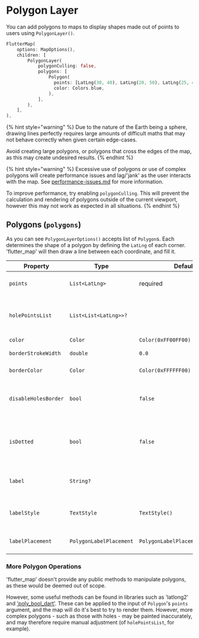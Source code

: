 # Polygon Layer

You can add polygons to maps to display shapes made out of points to users using `PolygonLayer()`.

```dart
FlutterMap(
    options: MapOptions(),
    children: [
        PolygonLayer(
            polygonCulling: false,
            polygons: [
                Polygon(
                  points: [LatLng(30, 40), LatLng(20, 50), LatLng(25, 45),],
                  color: Colors.blue,
                ),
            ],
        ),
    ],
),
```

{% hint style="warning" %}
Due to the nature of the Earth being a sphere, drawing lines perfectly requires large amounts of difficult maths that may not behave correctly when given certain edge-cases.

Avoid creating large polygons, or polygons that cross the edges of the map, as this may create undesired results.
{% endhint %}

{% hint style="warning" %}
Excessive use of polygons or use of complex polygons will create performance issues and lag/'jank' as the user interacts with the map. See [performance-issues.md](../../faqs/performance-issues.md "mention") for more information.

To improve performance, try enabling `polygonCulling`. This will prevent the calculation and rendering of polygons outside of the current viewport, however this may not work as expected in all situations.
{% endhint %}

## Polygons (`polygons`)

As you can see `PolygonLayerOptions()` accepts list of `Polygon`s. Each determines the shape of a polygon by defining the `LatLng` of each corner. 'flutter\_map' will then draw a line between each coordinate, and fill it.

| Property             | Type                    | Defaults                          | Description                                                |
| -------------------- | ----------------------- | --------------------------------- | ---------------------------------------------------------- |
| `points`             | `List<LatLng>`          | required                          | The coordinates of each vertex                             |
| `holePointsList`     | `List<List<LatLng>>?`   |                                   | The coordinates of each vertex to 'cut-out' from the shape |
| `color`              | `Color`                 | `Color(0xFF00FF00)`               | Fill color                                                 |
| `borderStrokeWidth`  | `double`                | `0.0`                             | Width of the border                                        |
| `borderColor`        | `Color`                 | `Color(0xFFFFFF00)`               | Color of the border                                        |
| `disableHolesBorder` | `bool`                  | `false`                           | Whether to apply the border at the edge of 'cut-outs'      |
| `isDotted`           | `bool`                  | `false`                           | Whether to make the border dotted/dashed instead of solid  |
| `label`              | `String?`               |                                   | Text to display as label in center of polygon              |
| `labelStyle`         | `TextStyle`             | `TextStyle()`                     | Custom styling to apply to the label                       |
| `labelPlacement`     | `PolygonLabelPlacement` | `PolygonLabelPlacement.polylabel` | Where to place the label in the polygon                    |

### More Polygon Operations

'flutter\_map' doesn't provide any public methods to manipulate polygons, as these would be deemed out of scope.

However, some useful methods can be found in libraries such as 'latlong2' and ['poly\_bool\_dart'](https://github.com/mohammedX6/poly\_bool\_dart). These can be applied to the input of `Polygon`'s `points` argument, and the map will do it's best to try to render them. However, more complex polygons - such as those with holes - may be painted inaccurately, and may therefore require manual adjustment (of `holePointsList`, for example).
